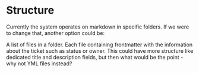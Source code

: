 Structure
=========

Currently the system operates on markdown in specific folders. If we were to change
that, another option could be:

A list of files in a folder. Each file containing frontmatter with the information
about the ticket such as status or owner. This could have more structure like
dedicated title and description fields, but then what would be the point - why not
YML files instead?
